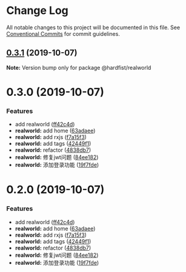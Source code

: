 # Change Log

All notable changes to this project will be documented in this file.
See [Conventional Commits](https://conventionalcommits.org) for commit guidelines.

## [0.3.1](https://github.com/hardfist/hardfist_tools/compare/@hardfist/realworld@0.3.0...@hardfist/realworld@0.3.1) (2019-10-07)

**Note:** Version bump only for package @hardfist/realworld





# 0.3.0 (2019-10-07)


### Features

* add realworld ([ff42c4d](https://github.com/hardfist/hardfist_tools/commit/ff42c4d))
* **realworld:** add home ([63adaee](https://github.com/hardfist/hardfist_tools/commit/63adaee))
* **realworld:** add rxjs ([f7a15f3](https://github.com/hardfist/hardfist_tools/commit/f7a15f3))
* **realworld:** add tags ([42449f1](https://github.com/hardfist/hardfist_tools/commit/42449f1))
* **realworld:** refactor ([4838db7](https://github.com/hardfist/hardfist_tools/commit/4838db7))
* **realworld:** 修复jwt问题 ([84ee182](https://github.com/hardfist/hardfist_tools/commit/84ee182))
* **realworld:** 添加登录功能 ([19f7fde](https://github.com/hardfist/hardfist_tools/commit/19f7fde))





# 0.2.0 (2019-10-07)


### Features

* add realworld ([ff42c4d](https://github.com/hardfist/hardfist_tools/commit/ff42c4d))
* **realworld:** add home ([63adaee](https://github.com/hardfist/hardfist_tools/commit/63adaee))
* **realworld:** add rxjs ([f7a15f3](https://github.com/hardfist/hardfist_tools/commit/f7a15f3))
* **realworld:** add tags ([42449f1](https://github.com/hardfist/hardfist_tools/commit/42449f1))
* **realworld:** refactor ([4838db7](https://github.com/hardfist/hardfist_tools/commit/4838db7))
* **realworld:** 修复jwt问题 ([84ee182](https://github.com/hardfist/hardfist_tools/commit/84ee182))
* **realworld:** 添加登录功能 ([19f7fde](https://github.com/hardfist/hardfist_tools/commit/19f7fde))
